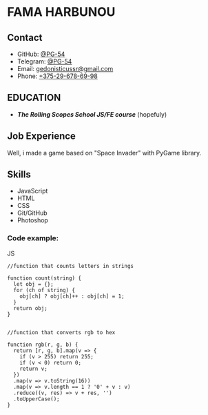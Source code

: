 # FAMA HARBUNOU


## Contact

* GitHub: [@PG-54](http://github.com/PG-54)
* Telegram: [@PG-54](https://t.me/PG_54)
* Email: [gedonisticussr@gmail.com](mailto:gedonisticussr@gmail.com)
* Phone: [+375-29-678-69-98](tel:+375-29-678-69-98)

## EDUCATION

+ ***The Rolling Scopes School JS/FE course*** (hopefuly)


## Job Experience
Well, i made a game based on "Space Invader" with PyGame library.


## Skills

* JavaScript
* HTML
* CSS
* Git/GitHub
* Photoshop


### Code example:
JS
```
//function that counts letters in strings

function count(string) {
  let obj = {};
  for (ch of string) {
    obj[ch] ? obj[ch]++ : obj[ch] = 1;
  }
  return obj;
}


//function that converts rgb to hex

function rgb(r, g, b) {
  return [r, g, b].map(v => {
    if (v > 255) return 255;
    if (v < 0) return 0;
    return v;
  })
  .map(v => v.toString(16))
  .map(v => v.length == 1 ? '0' + v : v)
  .reduce((v, res) => v + res, '')
  .toUpperCase();
}
```